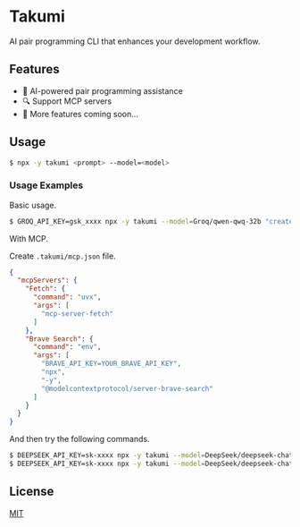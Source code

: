 # Takumi

AI pair programming CLI that enhances your development workflow.

## Features

- 🤖 AI-powered pair programming assistance
- 🔍 Support MCP servers
- 📝 More features coming soon...

## Usage

```bash
$ npx -y takumi <prompt> --model=<model>
```

### Usage Examples

Basic usage.

```bash
$ GROQ_API_KEY=gsk_xxxx npx -y takumi --model=Groq/qwen-qwq-32b "create a.txt with some romantic text"
```

With MCP.

Create `.takumi/mcp.json` file.

```json
{
  "mcpServers": {
    "Fetch": {
      "command": "uvx",
      "args": [
        "mcp-server-fetch"
      ]
    },
    "Brave Search": {
      "command": "env",
      "args": [
        "BRAVE_API_KEY=YOUR_BRAVE_API_KEY",
        "npx",
        "-y",
        "@modelcontextprotocol/server-brave-search"
      ]
    }
  }
}
```

And then try the following commands.

```bash
$ DEEPSEEK_API_KEY=sk-xxxx npx -y takumi --model=DeepSeek/deepseek-chat "fetch https://sorrycc.com/about and tell me who is sorrycc"
$ DEEPSEEK_API_KEY=sk-xxxx npx -y takumi --model=DeepSeek/deepseek-chat "search and tell me how old is zhaobenshan"
```

## License

[MIT](./LICENSE)
